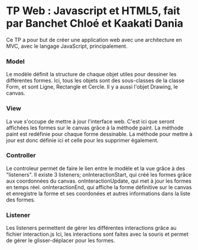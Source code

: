 <h1>TP Web : Javascript et HTML5, fait par Banchet Chloé et Kaakati Dania</h1>
Ce TP a pour but de créer une application web avec une architecture en MVC, avec le langage JavaScript, principalement.

<h3>Model</h3>
Le modèle définit la structure de chaque objet utiles pour dessiner les différentes formes.
Ici, tous les objets sont des sous-classes de la classe Form, et sont Ligne, Rectangle et Cercle. Il y a aussi l'objet Drawing, le canvas.

<h3>View</h3>
La vue s'occupe de mettre à jour l'interface web. C'est ici que seront affichées les formes sur le canvas grâce à la méthode paint.
La méthode paint est redéfinie pour chaque forme dessinable. La méthode pour mettre à jour est donc définie ici et celle pour les supprimer également.

<h3>Controller</h3>
Le controleur permet de faire le lien entre le modèle et la vue grâce à des "listeners".
Il existe 3 listeners; onInteractionStart, qui créé les formes grâce aux coordonnées du canvas.
onInteractionUpdate, qui met à jour les formes en temps réel.
onInteractionEnd, qui affiche la forme définitive sur le canvas et enregistre la forme et ses coordonées et autres informations dans la liste des formes.

<h3>Listener</h3>
Les listeners permettent de gérer les différentes interactions grâce au fichier interaction.js
Ici, les interactions sont faites avec la souris et permet de gérer le glisser-déplacer pour les formes.